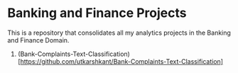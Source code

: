 # Banking and Finance Projects

This is a repository that consolidates all my analytics projects in the Banking and Finance Domain.

1. (Bank-Complaints-Text-Classification)[https://github.com/utkarshkant/Bank-Complaints-Text-Classification]
